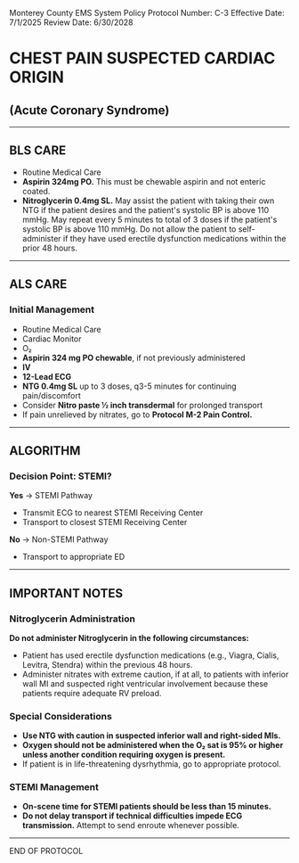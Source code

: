 Monterey County EMS System Policy
Protocol Number: C-3
Effective Date: 7/1/2025
Review Date: 6/30/2028

# CHEST PAIN SUSPECTED CARDIAC ORIGIN
## (Acute Coronary Syndrome)

---

## BLS CARE

- Routine Medical Care
- **Aspirin 324mg PO.** This must be chewable aspirin and not enteric coated.
- **Nitroglycerin 0.4mg SL.** May assist the patient with taking their own NTG if the patient desires and the patient's systolic BP is above 110 mmHg. May repeat every 5 minutes to total of 3 doses if the patient's systolic BP is above 110 mmHg. Do not allow the patient to self-administer if they have used erectile dysfunction medications within the prior 48 hours.

---

## ALS CARE

### Initial Management

- Routine Medical Care
- Cardiac Monitor
- O₂
- **Aspirin 324 mg PO chewable**, if not previously administered
- **IV**
- **12-Lead ECG**
- **NTG 0.4mg SL** up to 3 doses, q3-5 minutes for continuing pain/discomfort
- Consider **Nitro paste ½ inch transdermal** for prolonged transport
- If pain unrelieved by nitrates, go to **Protocol M-2 Pain Control.**

---

## ALGORITHM

### Decision Point: STEMI?

**Yes** → STEMI Pathway
- Transmit ECG to nearest STEMI Receiving Center
- Transport to closest STEMI Receiving Center

**No** → Non-STEMI Pathway
- Transport to appropriate ED

---

## IMPORTANT NOTES

### Nitroglycerin Administration

**Do not administer Nitroglycerin in the following circumstances:**

- Patient has used erectile dysfunction medications (e.g., Viagra, Cialis, Levitra, Stendra) within the previous 48 hours.
- Administer nitrates with extreme caution, if at all, to patients with inferior wall MI and suspected right ventricular involvement because these patients require adequate RV preload.

### Special Considerations

- **Use NTG with caution in suspected inferior wall and right-sided MIs.**
- **Oxygen should not be administered when the O₂ sat is 95% or higher unless another condition requiring oxygen is present.**
- If patient is in life-threatening dysrhythmia, go to appropriate protocol.

### STEMI Management

- **On-scene time for STEMI patients should be less than 15 minutes.**
- **Do not delay transport if technical difficulties impede ECG transmission.** Attempt to send enroute whenever possible.

---

END OF PROTOCOL


